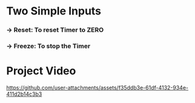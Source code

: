 # Two Simple Inputs 
### -> Reset:   To reset Timer to ZERO
### -> Freeze:  To stop the Timer 
# Project Video
https://github.com/user-attachments/assets/f35ddb3e-61df-4132-934e-411d2b14c3b3
